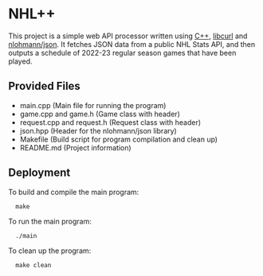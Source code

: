 # NHL++

This project is a simple web API processor written using [C++](https://cplusplus.com/), [libcurl](https://curl.se/libcurl/) and [nlohmann/json](https://github.com/nlohmann/json). It fetches JSON data from a public NHL Stats API, and then outputs a schedule of 2022-23 regular season games that have been played.

## Provided Files

- main.cpp (Main file for running the program)
- game.cpp and game.h (Game class with header)
- request.cpp and request.h (Request class with header)
- json.hpp (Header for the nlohmann/json library)
- Makefile (Build script for program compilation and clean up)
- README.md (Project information)

## Deployment

To build and compile the main program:

```
  make
```

To run the main program:

```
  ./main
```

To clean up the program:

```
  make clean
```
